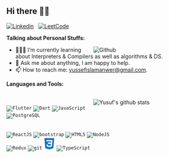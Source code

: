 <!-- Your title -->
## Hi there 🐱‍💻

<!-- Your badges
You can use the website to generate badges: https://shields.io/
-->

[![Linkedin](https://img.shields.io/badge/-LinkedIn-blue?style=flat&logo=Linkedin&logoColor=white)](https://www.linkedin.com/in/yusuf-abdelaziz/)
&nbsp;
[![LeetCode](https://img.shields.io/badge/LeetCode-000000?style=for-the-badge&logo=LeetCode&logoColor=#d16c06)](https://leetcode.com/yusufabdelaziz/)
<!-- Talking about you -->
**Talking about Personal Stuffs:**

<!-- Any image aligned to the right. Beware the width -->
<img width="55%" align="right" alt="Github" src="https://raw.githubusercontent.com/onimur/.github/master/.resources/git-header.svg" />
<!-- - 👯 I’m looking to collaborate on React or Flutter projects  🤝. -->

- 👨🏽‍💻 I’m currently learning about Interpreters & Compilers as well as algorithms & DS.
- 💬 Ask me about anything, I am happy to help.
- 📫 How to reach me: yussefislamanwer@gmail.com.

**Languages and Tools:** 

<!-- Your github readme stats
You can use this api: https://github.com/anuraghazra/github-readme-stats
-->
<p>
  <br>
  <a href="https://github.com/YusufAbdelaziz/">
    <img width="55%" align="right" alt="Yusuf's github stats" src="https://github-readme-stats.vercel.app/api?username=YusufAbdelaziz&show_icons=true&count_private=true&theme=tokyonight" />
  </a>
  
  <!-- Your languages and tools. Be careful with the alignment. 
  You can use this sites to get logos: https://www.vectorlogo.zone or https://simpleicons.org/
  -->
  <code><img width=30 height= 30 src="https://www.vectorlogo.zone/logos/flutterio/flutterio-icon.svg" alt="Flutter"></code>
  <code><img width=30 height= 30 src="https://www.vectorlogo.zone/logos/dartlang/dartlang-icon.svg" alt="Dart"></code>
  <code><img width=30 height= 30 src="https://upload.vectorlogo.zone/logos/javascript/images/239ec8a4-163e-4792-83b6-3f6d96911757.svg" alt="JavaScript"></code>
  <code><img width=30 height= 30 src="https://www.vectorlogo.zone/logos/postgresql/postgresql-icon.svg" alt="PostgreSQL"></code>
  
  <br />
  <code><img width=30 height= 30 src="https://www.vectorlogo.zone/logos/reactjs/reactjs-icon.svg" alt="ReactJS"></code>
  <code><img width=30 height= 30 src="https://www.vectorlogo.zone/logos/getbootstrap/getbootstrap-icon.svg" alt="bootstrap"></code>
  <code><img width=30 height= 30 src="https://www.vectorlogo.zone/logos/w3_html5/w3_html5-icon.svg" alt="HTML5"></code>
  <code><img width=30 height= 30 src="https://www.vectorlogo.zone/logos/nodejs/nodejs-icon.svg" alt="NodeJS"></code>
  
  
  <br />
  <code><img width=30 height= 30 src="https://raw.githubusercontent.com/detain/svg-logos/master/svg/redux.svg" alt="Redux"></code>
  <code><img width=4% src="https://www.vectorlogo.zone/logos/git-scm/git-scm-ar21.svg" alt="git"></code>
  <code><img width=30 height= 30 src="https://raw.githubusercontent.com/devicons/devicon/master/icons/css3/css3-plain.svg" alt="CSS3"></code>
  <code><img width=30 height= 30 src="https://www.vectorlogo.zone/logos/typescriptlang/typescriptlang-icon.svg" alt="TypeScript"></code>
  
  
  
</p>

<!-- Your hits or visitors
site: http://hits.dwyl.com or https://visitor-badge.glitch.me
Both apis are in trouble due to the number of requests, if you know any other to register visitors, great
-->


